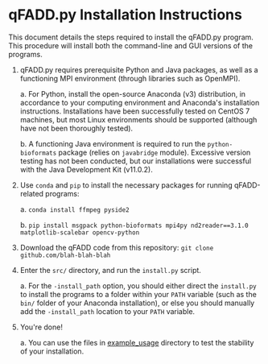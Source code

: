 # qFADD.py Installation Instructions

This document details the steps required to install the qFADD.py program.
This procedure will install both the command-line and GUI versions of the programs.

1. qFADD.py requires prerequisite Python and Java packages, as well as a functioning MPI environment (through
libraries such as OpenMPI).
    
    a. For Python, install the open-source Anaconda (v3) distribution, in accordance to your computing environment
and Anaconda's installation instructions. Installations have been successfully tested on CentOS 7 machines, but most Linux environments should be supported (although have not been thoroughly tested).
    
    b. A functioning Java environment is required to run the `python-bioformats` package (relies on `javabridge` module).
    Excessive version testing has not been conducted, but our installations were successful with the Java Development Kit (v11.0.2).

2. Use `conda` and `pip` to install the necessary packages for running qFADD-related programs:
    
    a. `conda install ffmpeg pyside2`
    
    b. `pip install msgpack python-bioformats mpi4py nd2reader==3.1.0 matplotlib-scalebar opencv-python`

3. Download the qFADD code from this repository: `git clone github.com/blah-blah-blah`

4. Enter the `src/` directory, and run the `install.py` script.

    a. For the `-install_path` option, you should either direct the `install.py` to install the programs to a folder within your 
    `PATH` variable (such as the `bin/` folder of your Anaconda installation), or else you should manually add the `-install_path` 
    location to your `PATH` variable.
    
5. You're done!
    
    a. You can use the files in [example_usage](https://github.com/sbowerma/qFADD.py/tree/master/example_usage) directory to test the stability of your installation.
